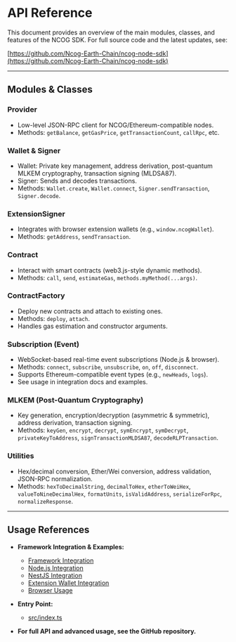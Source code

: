 # API Reference

This document provides an overview of the main modules, classes, and features of the NCOG SDK. For full source code and the latest updates, see:

[https://github.com/Ncog-Earth-Chain/ncog-node-sdk](https://github.com/Ncog-Earth-Chain/ncog-node-sdk)

---

## Modules & Classes

### Provider
- Low-level JSON-RPC client for NCOG/Ethereum-compatible nodes.
- Methods: `getBalance`, `getGasPrice`, `getTransactionCount`, `callRpc`, etc.

### Wallet & Signer
- Wallet: Private key management, address derivation, post-quantum MLKEM cryptography, transaction signing (MLDSA87).
- Signer: Sends and decodes transactions.
- Methods: `Wallet.create`, `Wallet.connect`, `Signer.sendTransaction`, `Signer.decode`.

### ExtensionSigner
- Integrates with browser extension wallets (e.g., `window.ncogWallet`).
- Methods: `getAddress`, `sendTransaction`.

### Contract
- Interact with smart contracts (web3.js-style dynamic methods).
- Methods: `call`, `send`, `estimateGas`, `methods.myMethod(...args)`.

### ContractFactory
- Deploy new contracts and attach to existing ones.
- Methods: `deploy`, `attach`.
- Handles gas estimation and constructor arguments.

### Subscription (Event)
- WebSocket-based real-time event subscriptions (Node.js & browser).
- Methods: `connect`, `subscribe`, `unsubscribe`, `on`, `off`, `disconnect`.
- Supports Ethereum-compatible event types (e.g., `newHeads`, `logs`).
- See usage in integration docs and examples.

### MLKEM (Post-Quantum Cryptography)
- Key generation, encryption/decryption (asymmetric & symmetric), address derivation, transaction signing.
- Methods: `keyGen`, `encrypt`, `decrypt`, `symEncrypt`, `symDecrypt`, `privateKeyToAddress`, `signTransactionMLDSA87`, `decodeRLPTransaction`.

### Utilities
- Hex/decimal conversion, Ether/Wei conversion, address validation, JSON-RPC normalization.
- Methods: `hexToDecimalString`, `decimalToHex`, `etherToWeiHex`, `valueToNineDecimalHex`, `formatUnits`, `isValidAddress`, `serializeForRpc`, `normalizeResponse`.

---

## Usage References

- **Framework Integration & Examples:**
  - [Framework Integration](FRAMEWORK_INTEGRATION.md)
  - [Node.js Integration](NODEJS_INTEGRATION.md)
  - [NestJS Integration](NESTJS_INTEGRATION.md)
  - [Extension Wallet Integration](EXTENSION_WALLET.md)
  - [Browser Usage](BROWSER_USAGE.md)

- **Entry Point:**
  - [src/index.ts](../src/index.ts)

- **For full API and advanced usage, see the GitHub repository.** 